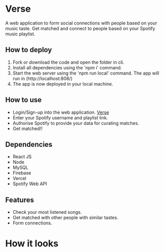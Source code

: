 # Verse
A web application to form social connections with people based on your music taste.
Get matched and connect to people based on your Spotify music playlist.
## How to deploy
1. Fork or download the code and open the folder in cli.
2. Install all dependencies using the 'npm i' command.
3. Start the web server using the 'npm run local' command. The app will run in (http://localhost:808/)
4. The app is now deployed in your local machine.

## How to use
* Login/Sign-up into the web application. [Verse](https://songerated.vercel.app/ "Verse App")
* Enter your Spotify username and playlist link.
* Authorise Spotify to provide your data for curating matches.
* Get matched!!

## Dependencies
- React JS
- Node
- MySQL
- Firebase
- Vercel
- Spotify Web API

## Features
- Check your most listened songs.
- Get matched with other people with similar tastes.
- Form connections.

# How it looks
